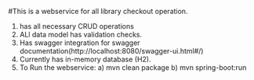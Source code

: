 #This is a webservice for all library checkout operation.

1) has all necessary CRUD operations
2) ALl data model has validation checks.
3) Has swagger integration for swagger documentation(http://localhost:8080/swagger-ui.html#/)
4) Currently has in-memory database (H2).
5) To Run the webservice: a) mvn clean package  b) mvn spring-boot:run
